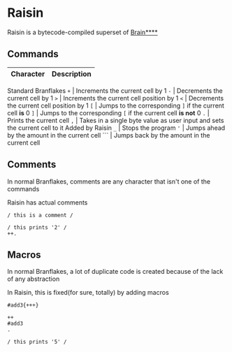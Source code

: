 # Raisin

Raisin is a bytecode-compiled superset of [Brain\*\*\*\*](<https://en.wikipedia.org/wiki/Brainfuck>)

## Commands

Character | Description
--------- | -----------
Standard Branflakes
`+` | Increments the current cell by 1
`-` | Decrements the current cell by 1
`>` | Increments the current cell position by 1
`<` | Decrements the current cell position by 1
`[` | Jumps to the corresponding `]` if the current cell **is** 0
`]` | Jumps to the corresponding `[` if the current cell **is not** 0
`.` | Prints the current cell
`,` | Takes in a single byte value as user input and sets the current cell to it
Added by Raisin
`_` | Stops the program
`'` | Jumps ahead by the amount in the current cell
`\`` | Jumps back by the amount in the current cell

## Comments

In normal Branflakes, comments are any character that isn't one of the commands

Raisin has actual comments
```
/ this is a comment /

/ this prints '2' /
++.
```

## Macros

In normal Branflakes, a lot of duplicate code is created because of the lack of any abstraction

In Raisin, this is fixed(for sure, totally) by adding macros
```
#add3{+++}

++
#add3
.

/ this prints '5' /
```

<!--
## Built-in Functions

Raisin has a set of built-in functions to make certain things easier

**Print**
Expands to the Branflakes equivalent of that string<br>
This prints the string without a trailing newline, use `println` for that
```
@print("Hello, Catdog")
```
-->